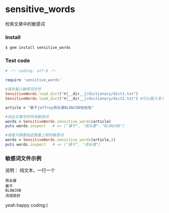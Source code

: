 # sensitive_words

检索文章中的敏感词


### Install

```sh
$ gem install sensitive_words
```


### Test code

``` ruby
# -*- coding: utf-8 -*-

require 'sensitive_words'

#首先载入敏感词文件
SensitiveWords.load_dict("#{__dir__}/dictionary/dict1.txt")
SensitiveWords.load_dict("#{__dir__}/dictionary/dict2.txt") #可以载入多次

article = "暴干jeffrey周永康BLOWJOB哈哈哈"

#找出文章中的所有敏感词
words = SensitiveWords.sensitive_words(article)
puts words.inspect   # => ["暴干", "周永康"，"BLOWJOB"]

#或者只需要指定数量上限的敏感词
words = SensitiveWords.sensitive_words(article,2)
puts words.inspect   # => ["暴干", "周永康"]
```

### 敏感词文件示例

说明： 纯文本，一行一个

``` plain
周永康
暴干
BLOWJOB
流氓政府

```


yeah.happy coding:)





